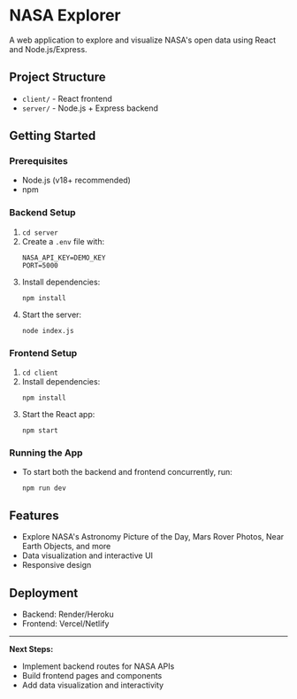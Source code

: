 # NASA Explorer

A web application to explore and visualize NASA's open data using React and Node.js/Express.

## Project Structure

- `client/` - React frontend
- `server/` - Node.js + Express backend

## Getting Started

### Prerequisites
- Node.js (v18+ recommended)
- npm

### Backend Setup
1. `cd server`
2. Create a `.env` file with:
   ```
   NASA_API_KEY=DEMO_KEY
   PORT=5000
   ```
3. Install dependencies:
   ```
   npm install
   ```
4. Start the server:
   ```
   node index.js
   ```

### Frontend Setup
1. `cd client`
2. Install dependencies:
   ```
   npm install
   ```
3. Start the React app:
   ```
   npm start
   ```

### Running the App
- To start both the backend and frontend concurrently, run:
  ```
  npm run dev
  ```

## Features
- Explore NASA's Astronomy Picture of the Day, Mars Rover Photos, Near Earth Objects, and more
- Data visualization and interactive UI
- Responsive design

## Deployment
- Backend: Render/Heroku
- Frontend: Vercel/Netlify

---

**Next Steps:**
- Implement backend routes for NASA APIs
- Build frontend pages and components
- Add data visualization and interactivity 